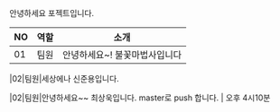 안녕하세요 포젝트입니다.

|NO|역할|소개|
|-|-|-|
|01|팀원|안녕하세요~! 불꽃마법사입니다|



|02|팀원|세상에나 신준용입니다.  

|02|팀원|안녕하세요~~ 최상욱입니다. master로 push 합니다. |
오후 4시10분
